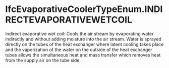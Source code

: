 IfcEvaporativeCoolerTypeEnum.INDIRECTEVAPORATIVEWETCOIL
=======================================================
Indirect evaporative wet coil: Cools the air stream by evaporating water
indirectly and without adding moisture into the air stream. Water is sprayed
directly on the tubes of the heat exchanger where latent cooling takes place
and the vaporization of the water on the outside of the heat exchanger tubes
allows the simultaneous heat and mass transfer which removes heat from the
supply air on the tube side.



